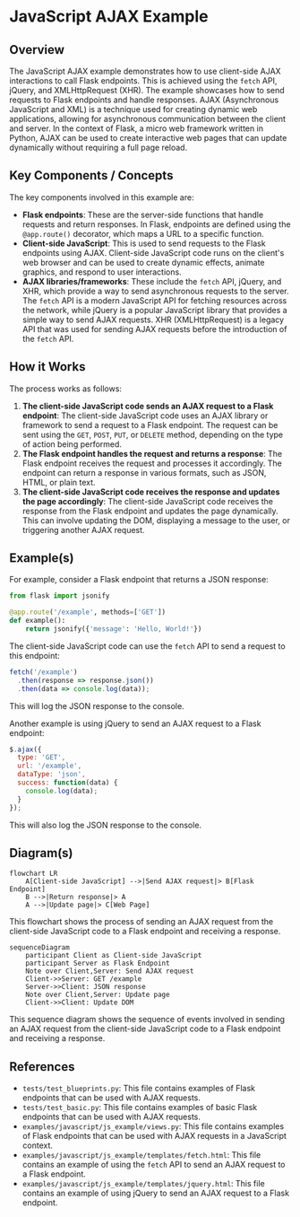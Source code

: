 # JavaScript AJAX Example
## Overview
The JavaScript AJAX example demonstrates how to use client-side AJAX interactions to call Flask endpoints. This is achieved using the `fetch` API, jQuery, and XMLHttpRequest (XHR). The example showcases how to send requests to Flask endpoints and handle responses. AJAX (Asynchronous JavaScript and XML) is a technique used for creating dynamic web applications, allowing for asynchronous communication between the client and server. In the context of Flask, a micro web framework written in Python, AJAX can be used to create interactive web pages that can update dynamically without requiring a full page reload.

## Key Components / Concepts
The key components involved in this example are:
* **Flask endpoints**: These are the server-side functions that handle requests and return responses. In Flask, endpoints are defined using the `@app.route()` decorator, which maps a URL to a specific function.
* **Client-side JavaScript**: This is used to send requests to the Flask endpoints using AJAX. Client-side JavaScript code runs on the client's web browser and can be used to create dynamic effects, animate graphics, and respond to user interactions.
* **AJAX libraries/frameworks**: These include the `fetch` API, jQuery, and XHR, which provide a way to send asynchronous requests to the server. The `fetch` API is a modern JavaScript API for fetching resources across the network, while jQuery is a popular JavaScript library that provides a simple way to send AJAX requests. XHR (XMLHttpRequest) is a legacy API that was used for sending AJAX requests before the introduction of the `fetch` API.

## How it Works
The process works as follows:
1. **The client-side JavaScript code sends an AJAX request to a Flask endpoint**: The client-side JavaScript code uses an AJAX library or framework to send a request to a Flask endpoint. The request can be sent using the `GET`, `POST`, `PUT`, or `DELETE` method, depending on the type of action being performed.
2. **The Flask endpoint handles the request and returns a response**: The Flask endpoint receives the request and processes it accordingly. The endpoint can return a response in various formats, such as JSON, HTML, or plain text.
3. **The client-side JavaScript code receives the response and updates the page accordingly**: The client-side JavaScript code receives the response from the Flask endpoint and updates the page dynamically. This can involve updating the DOM, displaying a message to the user, or triggering another AJAX request.

## Example(s)
For example, consider a Flask endpoint that returns a JSON response:
```python
from flask import jsonify

@app.route('/example', methods=['GET'])
def example():
    return jsonify({'message': 'Hello, World!'})
```
The client-side JavaScript code can use the `fetch` API to send a request to this endpoint:
```javascript
fetch('/example')
  .then(response => response.json())
  .then(data => console.log(data));
```
This will log the JSON response to the console.

Another example is using jQuery to send an AJAX request to a Flask endpoint:
```javascript
$.ajax({
  type: 'GET',
  url: '/example',
  dataType: 'json',
  success: function(data) {
    console.log(data);
  }
});
```
This will also log the JSON response to the console.

## Diagram(s)
```mermaid
flowchart LR
    A[Client-side JavaScript] -->|Send AJAX request|> B[Flask Endpoint]
    B -->|Return response|> A
    A -->|Update page|> C[Web Page]
```
This flowchart shows the process of sending an AJAX request from the client-side JavaScript code to a Flask endpoint and receiving a response.

```mermaid
sequenceDiagram
    participant Client as Client-side JavaScript
    participant Server as Flask Endpoint
    Note over Client,Server: Send AJAX request
    Client->>Server: GET /example
    Server->>Client: JSON response
    Note over Client,Server: Update page
    Client->>Client: Update DOM
```
This sequence diagram shows the sequence of events involved in sending an AJAX request from the client-side JavaScript code to a Flask endpoint and receiving a response.

## References
* `tests/test_blueprints.py`: This file contains examples of Flask endpoints that can be used with AJAX requests.
* `tests/test_basic.py`: This file contains examples of basic Flask endpoints that can be used with AJAX requests.
* `examples/javascript/js_example/views.py`: This file contains examples of Flask endpoints that can be used with AJAX requests in a JavaScript context.
* `examples/javascript/js_example/templates/fetch.html`: This file contains an example of using the `fetch` API to send an AJAX request to a Flask endpoint.
* `examples/javascript/js_example/templates/jquery.html`: This file contains an example of using jQuery to send an AJAX request to a Flask endpoint.